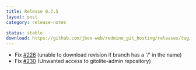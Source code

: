 ```yaml
---
title: Release 0.7.5
layout: post
category: release-notes

status: stable
download: https://github.com/jbox-web/redmine_git_hosting/releases/tag/0.7.5
---
```


* Fix [#226](https://github.com/jbox-web/redmine_git_hosting/issues/226) (unable to download revision if branch has a '/' in the name)
* Fix [#230](https://github.com/jbox-web/redmine_git_hosting/issues/230) (Unwanted access to gitolite-admin repository)
